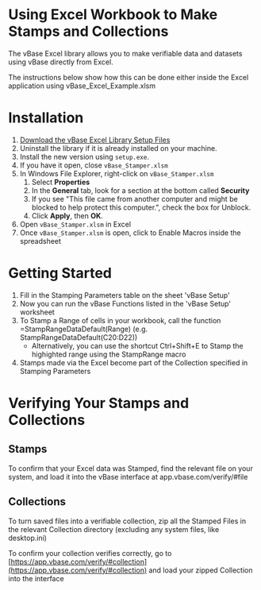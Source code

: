 # Using Excel Workbook to Make Stamps and Collections

The vBase Excel library allows you to make verifiable data and datasets using vBase directly from Excel. 

The instructions below show how this can be done either inside the Excel application using vBase_Excel_Example.xlsm

# Installation

1. [Download the vBase Excel Library Setup Files](setup.download)
2. Uninstall the library if it is already installed on your machine.
3. Install the new version using `setup.exe`.
4. If you have it open, close `vBase_Stamper.xlsm` 
5. In Windows File Explorer, right-click on `vBase_Stamper.xlsm`
    1. Select **Properties**
    2. In the **General** tab, look for a section at the bottom called **Security**
    3. If you see "This file came from another computer and might be blocked to help protect this computer.", check the box for Unblock.
    4. Click **Apply**, then **OK**.
6. Open `vBase_Stamper.xlsm` in Excel
7. Once `vBase_Stamper.xlsm` is open, click to Enable Macros inside the spreadsheet




# Getting Started

1. Fill in the Stamping Parameters table on the sheet 'vBase Setup'
2. Now you can run the vBase Functions listed in the 'vBase Setup' worksheet
3. To Stamp a Range of cells in your workbook, call the function =StampRangeDataDefault(Range) (e.g. StampRangeDataDefault(C20:D22))
    - Alternatively, you can use the shortcut Ctrl+Shift+E to Stamp the highighted range using the StampRange macro
4. Stamps made via the Excel become part of the Collection specified in Stamping Parameters
    



# Verifying Your Stamps and Collections

## Stamps

To confirm that your Excel data was Stamped, find the relevant file on your system, and load it into the vBase interface at app.vbase.com/verify/#file


## Collections

To turn saved files into a verifiable collection, zip all the Stamped Files in the relevant Collection directory (excluding any system files, like desktop.ini)

To confirm your collection verifies correctly, go to [https://app.vbase.com/verify/#collection](https://app.vbase.com/verify/#collection) and load your zipped Collection into the interface 
